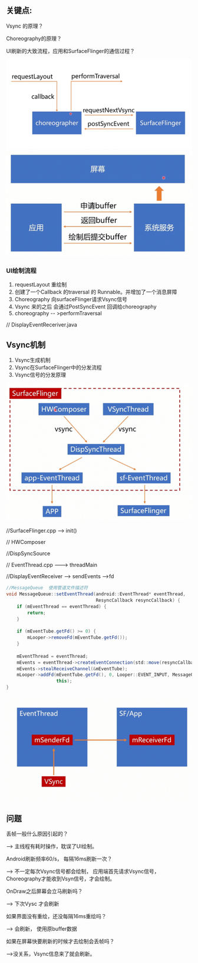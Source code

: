 ## 关键点:

Vsync 的原理？

Choreography的原理？

UI刷新的大致流程，应用和SurfaceFlinger的通信过程？



<img src="./image/Vsync原理.png"   style="zoom:50%;" />





<img src="./image/屏幕双缓冲示意图.png"  style="zoom:50%;" />

### UI绘制流程

1. requestLayout 重绘制
2. 创建了一个Callback 的traversal 的 Runnable。并增加了一个消息屏障
3. Choreography  向surfaceFlinger请求Vsync信号
4. Vsync 来的之后  会通过PostSyncEvent 回调给choreography
5. choreography -- >performTraversal



// DisplayEventReceriver.java



## Vsync机制

1. Vsync生成机制
2. Vsync在SurfaceFlinger中的分发流程
3. Vsync信号的分发原理



<img src="./image/Vsync信号分发原理.png" style="zoom:50%;" />





//SurfaceFlinger.cpp --> init()

// HWComposer

//DispSyncSource

// EventThread.cpp  ---> threadMain

//DisplayEventReceiver --> sendEvents -->fd





```java
//MessageQueue  使用管道文件描述符
void MessageQueue::setEventThread(android::EventThread* eventThread,
                                  ResyncCallback resyncCallback) {
    if (mEventThread == eventThread) {
        return;
    }

    if (mEventTube.getFd() >= 0) {
        mLooper->removeFd(mEventTube.getFd());
    }

    mEventThread = eventThread;
    mEvents = eventThread->createEventConnection(std::move(resyncCallback));
    mEvents->stealReceiveChannel(&mEventTube);
    mLooper->addFd(mEventTube.getFd(), 0, Looper::EVENT_INPUT, MessageQueue::cb_eventReceiver,
                   this);
}
```



<img src="./image/Vsync事件分发流程.png" style="zoom:50%;" />







## 问题

丢帧一般什么原因引起的？

--> 主线程有耗时操作，耽误了UI绘制。



Android刷新频率60/s， 每隔16ms刷新一次？

--> 不一定每次Vsync信号都会绘制， 应用端首先请求Vsync信号，Choreography才能收到Vsyn信号，才会绘制。



OnDraw之后屏幕会立马刷新吗？

--> 下次Vysc 才会刷新



如果界面没有重绘，还没每隔16ms重绘吗？

--> 会刷新， 使用原buffer数据



如果在屏幕快要刷新的时候才去绘制会丢帧吗？

-->没关系，Vsync信息来了就会刷新。







